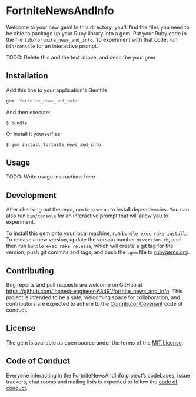 # FortniteNewsAndInfo

Welcome to your new gem! In this directory, you'll find the files you need to be able to package up your Ruby library into a gem. Put your Ruby code in the file `lib/fortnite_news_and_info`. To experiment with that code, run `bin/console` for an interactive prompt.

TODO: Delete this and the text above, and describe your gem

## Installation

Add this line to your application's Gemfile:

```ruby
gem 'fortnite_news_and_info'
```

And then execute:

    $ bundle

Or install it yourself as:

    $ gem install fortnite_news_and_info

## Usage

TODO: Write usage instructions here

## Development

After checking out the repo, run `bin/setup` to install dependencies. You can also run `bin/console` for an interactive prompt that will allow you to experiment.

To install this gem onto your local machine, run `bundle exec rake install`. To release a new version, update the version number in `version.rb`, and then run `bundle exec rake release`, which will create a git tag for the version, push git commits and tags, and push the `.gem` file to [rubygems.org](https://rubygems.org).

## Contributing

Bug reports and pull requests are welcome on GitHub at https://github.com/'honest-engineer-6349'/fortnite_news_and_info. This project is intended to be a safe, welcoming space for collaboration, and contributors are expected to adhere to the [Contributor Covenant](http://contributor-covenant.org) code of conduct.

## License

The gem is available as open source under the terms of the [MIT License](https://opensource.org/licenses/MIT).

## Code of Conduct

Everyone interacting in the FortniteNewsAndInfo project’s codebases, issue trackers, chat rooms and mailing lists is expected to follow the [code of conduct](https://github.com/'honest-engineer-6349'/fortnite_news_and_info/blob/master/CODE_OF_CONDUCT.md).
